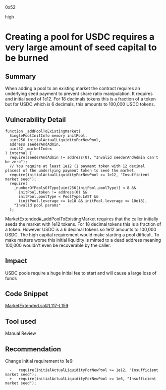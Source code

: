 0x52

high

# Creating a pool for USDC requires a very large amount of seed capital to be burned

## Summary

When adding a pool to an existing market the contract requires an underlying seed payment to prevent share ratio manipulation. It requires and initial seed of 1e12. For 18 decimals tokens this is a fraction of a token but for USDC which is 6 decimals, this amounts to 100,000 USDC tokens.   

## Vulnerability Detail

    function _addPoolToExistingMarket(
      SinglePoolInitInfo memory initPool,
      uint256 initialActualLiquidityForNewPool,
      address seederAndAdmin,
      uint32 _marketIndex
    ) internal {
      require(seederAndAdmin != address(0), "Invalid seederAndAdmin can't be zero");
      // You require at least 1e12 (1 payment token with 12 decimal places) of the underlying payment token to seed the market.
      require(initialActualLiquidityForNewPool >= 1e12, "Insufficient market seed");
      require(
        _numberOfPoolsOfType[uint256(initPool.poolType)] < 8 &&
          initPool.token != address(0) &&
          initPool.poolType < PoolType.LAST &&
          (initPool.leverage >= 1e18 && initPool.leverage <= 10e18),
        "Invalid pool params"
      );

MarketExtended#_addPoolToExistingMarket requires that the caller initially seeds the market with 1e12 tokens. For 18 decimal tokens this is a fraction of a token. However USDC is a 6 decimal tokens so 1e12 amounts to 100,000 USDC. The high capital requirement would make starting a pool difficult. To make matters worse this initial liquidity is minted to a dead address meaning 100,000 wouldn't even be recoverable by the caller.

## Impact

USDC pools require a huge initial fee to start and will cause a large loss of funds

## Code Snippet

[MarketExtended.sol#L117-L159](https://github.com/sherlock-audit/2022-11-float-capital/blob/main/contracts/market/template/MarketExtended.sol#L117-L159)

## Tool used

Manual Review

## Recommendation

Change initial requirement to 1e6:

      -   require(initialActualLiquidityForNewPool >= 1e12, "Insufficient market seed");
      +   require(initialActualLiquidityForNewPool >= 1e6, "Insufficient market seed");
